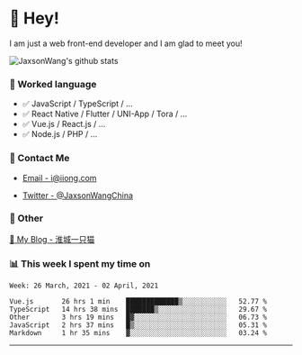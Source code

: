 # 👋 Hey!

I am just a web front-end developer and I am glad to meet you!

![JaxsonWang's github stats](https://github-readme-stats.vercel.app/api?username=JaxsonWang&&show_icons=true&&title_color=1abc9c&&icon_color=1abc9c)


### 📝 Worked language

- ✅ JavaScript / TypeScript / ...
- ✅ React Native / Flutter / UNI-App / Tora / ...
- ✅ Vue.js / React.js / ...
- ✅ Node.js / PHP / ...

### 📮 Contact Me

- [Email - i@iiong.com](mailto:i@iiong.com)

- [Twitter - @JaxsonWangChina](https://twitter.com/JaxsonWangChina)

### 🤪 Other

[📌 My Blog - 淮城一只猫](https://iiong.com)

### 📊 This week I spent my time on

<!--START_SECTION:waka-->
```text
Week: 26 March, 2021 - 02 April, 2021

Vue.js       26 hrs 1 min    █████████████▒░░░░░░░░░░░   52.77 % 
TypeScript   14 hrs 38 mins  ███████▒░░░░░░░░░░░░░░░░░   29.67 % 
Other        3 hrs 19 mins   █▓░░░░░░░░░░░░░░░░░░░░░░░   06.73 % 
JavaScript   2 hrs 37 mins   █▒░░░░░░░░░░░░░░░░░░░░░░░   05.31 % 
Markdown     1 hr 35 mins    ▓░░░░░░░░░░░░░░░░░░░░░░░░   03.24 % 
```
<!--END_SECTION:waka-->

---
